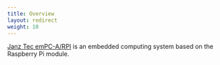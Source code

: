 ```yaml
---
title: Overview
layout: redirect
weight: 10
---
```


[Janz Tec emPC-A/RPI](https://www.janztec.com/en/devices/embedded-computer/empc-arpi3) is an embedded computing system based on the Raspberry Pi module.
